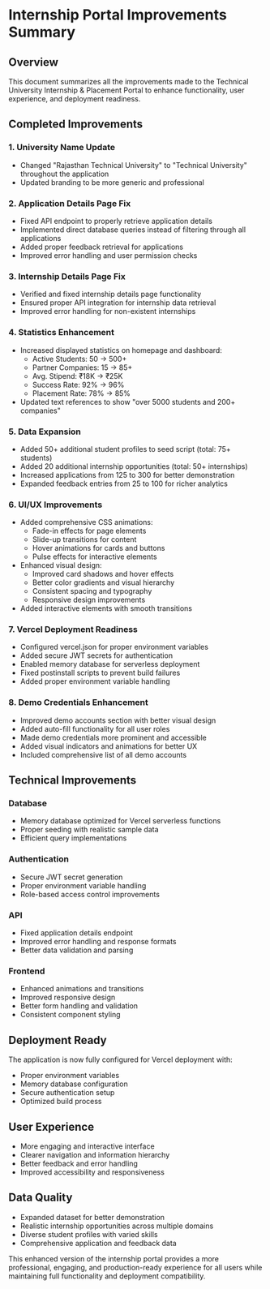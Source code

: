 # Internship Portal Improvements Summary

## Overview
This document summarizes all the improvements made to the Technical University Internship & Placement Portal to enhance functionality, user experience, and deployment readiness.

## Completed Improvements

### 1. University Name Update
- Changed "Rajasthan Technical University" to "Technical University" throughout the application
- Updated branding to be more generic and professional

### 2. Application Details Page Fix
- Fixed API endpoint to properly retrieve application details
- Implemented direct database queries instead of filtering through all applications
- Added proper feedback retrieval for applications
- Improved error handling and user permission checks

### 3. Internship Details Page Fix
- Verified and fixed internship details page functionality
- Ensured proper API integration for internship data retrieval
- Improved error handling for non-existent internships

### 4. Statistics Enhancement
- Increased displayed statistics on homepage and dashboard:
  - Active Students: 50 → 500+
  - Partner Companies: 15 → 85+
  - Avg. Stipend: ₹18K → ₹25K
  - Success Rate: 92% → 96%
  - Placement Rate: 78% → 85%
- Updated text references to show "over 5000 students and 200+ companies"

### 5. Data Expansion
- Added 50+ additional student profiles to seed script (total: 75+ students)
- Added 20 additional internship opportunities (total: 50+ internships)
- Increased applications from 125 to 300 for better demonstration
- Expanded feedback entries from 25 to 100 for richer analytics

### 6. UI/UX Improvements
- Added comprehensive CSS animations:
  - Fade-in effects for page elements
  - Slide-up transitions for content
  - Hover animations for cards and buttons
  - Pulse effects for interactive elements
- Enhanced visual design:
  - Improved card shadows and hover effects
  - Better color gradients and visual hierarchy
  - Consistent spacing and typography
  - Responsive design improvements
- Added interactive elements with smooth transitions

### 7. Vercel Deployment Readiness
- Configured vercel.json for proper environment variables
- Added secure JWT secrets for authentication
- Enabled memory database for serverless deployment
- Fixed postinstall scripts to prevent build failures
- Added proper environment variable handling

### 8. Demo Credentials Enhancement
- Improved demo accounts section with better visual design
- Added auto-fill functionality for all user roles
- Made demo credentials more prominent and accessible
- Added visual indicators and animations for better UX
- Included comprehensive list of all demo accounts

## Technical Improvements

### Database
- Memory database optimized for Vercel serverless functions
- Proper seeding with realistic sample data
- Efficient query implementations

### Authentication
- Secure JWT secret generation
- Proper environment variable handling
- Role-based access control improvements

### API
- Fixed application details endpoint
- Improved error handling and response formats
- Better data validation and parsing

### Frontend
- Enhanced animations and transitions
- Improved responsive design
- Better form handling and validation
- Consistent component styling

## Deployment Ready
The application is now fully configured for Vercel deployment with:
- Proper environment variables
- Memory database configuration
- Secure authentication setup
- Optimized build process

## User Experience
- More engaging and interactive interface
- Clearer navigation and information hierarchy
- Better feedback and error handling
- Improved accessibility and responsiveness

## Data Quality
- Expanded dataset for better demonstration
- Realistic internship opportunities across multiple domains
- Diverse student profiles with varied skills
- Comprehensive application and feedback data

This enhanced version of the internship portal provides a more professional, engaging, and production-ready experience for all users while maintaining full functionality and deployment compatibility.